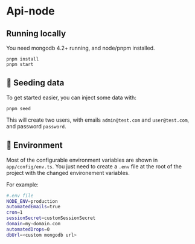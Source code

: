 # Api-node

## Running locally

You need mongodb 4.2+ running, and node/pnpm installed.

```
pnpm install
pnpm start
```

## 🌱 Seeding data

To get started easier, you can inject some data with:

```
pnpm seed
```

This will create two users, with emails `admin@test.com` and `user@test.com`, and password `password`.

## 🔧 Environment

Most of the configurable environment variables are shown in `app/config/env.ts`. You just need to create a `.env` file at the root of the project with the changed environement variables.

For example:

```bash
#.env file
NODE_ENV=production
automatedEmails=true
cron=1
sessionSecret=customSessionSecret
domain=my-domain.com
automatedDrops=0
dbUrl=<custom mongodb url>
```
